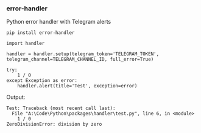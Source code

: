 ### error-handler
Python error handler with Telegram alerts

`pip install error-handler`

```
import handler

handler = handler.setup(telegram_token='TELEGRAM_TOKEN', telegram_channel=TELEGRAM_CHANNEL_ID, full_error=True)

try:
    1 / 0
except Exception as error:
    handler.alert(title='Test', exception=error)
```

Output:
```
Test: Traceback (most recent call last):
  File "A:\Code\Python\packages\handler\test.py", line 6, in <module>
    1 / 0
ZeroDivisionError: division by zero
```
